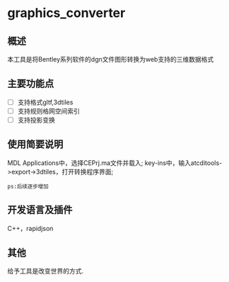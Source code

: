 # graphics_converter



## 概述

本工具是将Bentley系列软件的dgn文件图形转换为web支持的三维数据格式

## 主要功能点

- [ ] 支持格式gltf,3dtiles
- [ ] 支持规则格网空间索引
- [ ] 支持投影变换

## 使用简要说明
MDL Applications中，选择CEPrj.ma文件并载入;
key-ins中，输入atcditools->export->3dtiles，打开转换程序界面;
```
ps:后续逐步增加
```

## 开发语言及插件
C++，rapidjson

## 其他
给予工具是改变世界的方式.


